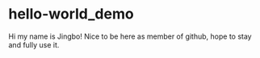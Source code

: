 # hello-world_demo
Hi my name is Jingbo!
Nice to be here as member of github, hope to stay and fully use it.
